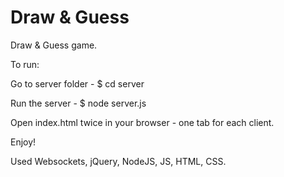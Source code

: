
# Draw & Guess

Draw & Guess game.


To run:

Go to server folder - $ cd server

Run the server - $ node server.js

Open index.html twice in your browser - one tab for each client.


Enjoy!


Used Websockets, jQuery, NodeJS, JS, HTML, CSS.
